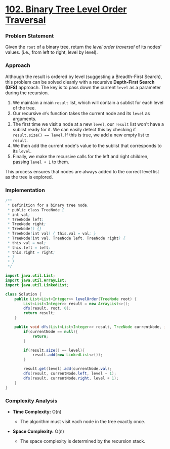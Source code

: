 # <a href="https://leetcode.com/problems/binary-tree-level-order-traversal/" target="_blank">102. Binary Tree Level Order Traversal</a>

### Problem Statement
Given the `root` of a binary tree, return the *level order traversal* of its nodes' values. (i.e., from left to right, level by level).

### Approach
Although the result is ordered by level (suggesting a Breadth-First Search), this problem can be solved cleanly with a recursive **Depth-First Search (DFS)** approach. The key is to pass down the current `level` as a parameter during the recursion.

1.  We maintain a main `result` list, which will contain a sublist for each level of the tree.
2.  Our recursive `dfs` function takes the current node and its `level` as arguments.
3.  The first time we visit a node at a new `level`, our `result` list won't have a sublist ready for it. We can easily detect this by checking if `result.size() == level`. If this is true, we add a new empty list to `result`.
4.  We then add the current node's value to the sublist that corresponds to its `level`.
5.  Finally, we make the recursive calls for the left and right children, passing `level + 1` to them.

This process ensures that nodes are always added to the correct level list as the tree is explored.

### Implementation
```java
/**
 * Definition for a binary tree node.
 * public class TreeNode {
 * int val;
 * TreeNode left;
 * TreeNode right;
 * TreeNode() {}
 * TreeNode(int val) { this.val = val; }
 * TreeNode(int val, TreeNode left, TreeNode right) {
 * this.val = val;
 * this.left = left;
 * this.right = right;
 * }
 * }
 */

import java.util.List;
import java.util.ArrayList;
import java.util.LinkedList;

class Solution {
    public List<List<Integer>> levelOrder(TreeNode root) {
        List<List<Integer>> result = new ArrayList<>();
        dfs(result, root, 0);
        return result;
    }

    public void dfs(List<List<Integer>> result, TreeNode currentNode, int level){
        if(currentNode == null){
            return;
        }

        if(result.size() == level){
            result.add(new LinkedList<>());
        }

        result.get(level).add(currentNode.val);
        dfs(result, currentNode.left, level + 1);
        dfs(result, currentNode.right, level + 1);
    }
}
``` 

### Complexity Analysis
-   **Time Complexity:** O(n)
    -   The algorithm must visit each node in the tree exactly once.

-   **Space Complexity:** O(n)
    -   The space complexity is determined by the recursion stack.
